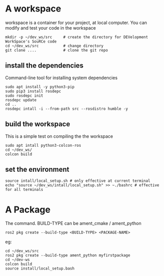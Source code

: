 # A workspace
workspace is a container for your project, at local computer. You can modify and test your code in the workspace

    mkdir -p ~/dev_ws/src     # create the directory for DEVelopment WorkSpace's SouRCe code
    cd ~/dev_ws/src           # change directory
    git clone ....            # clone the git repo

## install the dependencies 
Command-line tool for installing system dependencies 

    sudo apt install -y python3-pip
    sudo pip3 install rosdepc
    sudo rosdepc init
    rosdepc update
    cd ..
    rosdepc intall -i --from-path src --rosdistro humble -y

## build the workspace
This is a simple test on compiling the the workspace

    sudo apt intall python3-colcon-ros
    cd ~/dev_ws/
    colcon build

## set the environment

    source intall/local_setup.sh # only effective at current terminal
    echo "source ~/dev_ws/intall/local_setup.sh" >> ~./bashrc # effective for all terminals

# A Package
The command. BUILD-TYPE can be ament_cmake / ament_python

    ros2 pkg create --build-type <BUILD-TYPE> <PACKAGE-NAME>

eg:

    cd ~/dev_ws/src
    ros2 pkg create --build-type ament_python myfirstpackage 
    cd ~/dev-ws
    colcon build
    source install/local_setup.bash